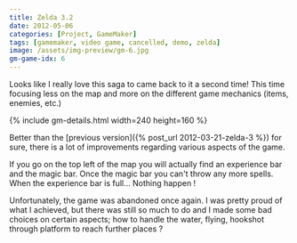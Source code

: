 ```yaml
---
title: Zelda 3.2
date: 2012-05-06
categories: [Project, GameMaker]
tags: [gamemaker, video game, cancelled, demo, zelda]
image: /assets/img-preview/gm-6.jpg
gm-game-idx: 6
---
```


Looks like I really love this saga to came back to it a second time!
This time focusing less on the map and more on the different game mechanics (items, enemies, etc.)

{% include gm-details.html width=240 height=160 %}

Better than the [previous version]({% post_url 2012-03-21-zelda-3 %}) for sure, there is a lot of improvements
regarding various aspects of the game.

If you go on the top left of the map you will actually find an experience bar and the magic bar.
Once the magic bar you can't throw any more spells.
When the experience bar is full... Nothing happen !

Unfortunately, the game was abandoned once again.
I was pretty proud of what I achieved,
but there was still so much to do and I made some bad choices on certain aspects;
how to handle the water, flying, hookshot through platform to reach further places ?
